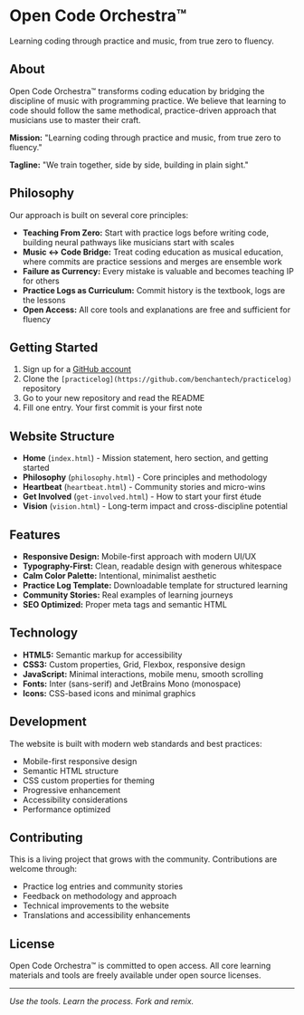 # Open Code Orchestra™

Learning coding through practice and music, from true zero to fluency.

## About

Open Code Orchestra™ transforms coding education by bridging the discipline of music with programming practice. We believe that learning to code should follow the same methodical, practice-driven approach that musicians use to master their craft.

**Mission:** "Learning coding through practice and music, from true zero to fluency."

**Tagline:** "We train together, side by side, building in plain sight."

## Philosophy

Our approach is built on several core principles:

- **Teaching From Zero:** Start with practice logs before writing code, building neural pathways like musicians start with scales
- **Music ↔ Code Bridge:** Treat coding education as musical education, where commits are practice sessions and merges are ensemble work
- **Failure as Currency:** Every mistake is valuable and becomes teaching IP for others
- **Practice Logs as Curriculum:** Commit history is the textbook, logs are the lessons
- **Open Access:** All core tools and explanations are free and sufficient for fluency

## Getting Started

1. Sign up for a [GitHub account](https://github.com/)
2. Clone the `[practicelog](https://github.com/benchantech/practicelog)` repository
3. Go to your new repository and read the README
4. Fill one entry. Your first commit is your first note

## Website Structure

- **Home** (`index.html`) - Mission statement, hero section, and getting started
- **Philosophy** (`philosophy.html`) - Core principles and methodology
- **Heartbeat** (`heartbeat.html`) - Community stories and micro-wins
- **Get Involved** (`get-involved.html`) - How to start your first étude
- **Vision** (`vision.html`) - Long-term impact and cross-discipline potential

## Features

- **Responsive Design:** Mobile-first approach with modern UI/UX
- **Typography-First:** Clean, readable design with generous whitespace
- **Calm Color Palette:** Intentional, minimalist aesthetic
- **Practice Log Template:** Downloadable template for structured learning
- **Community Stories:** Real examples of learning journeys
- **SEO Optimized:** Proper meta tags and semantic HTML

## Technology

- **HTML5:** Semantic markup for accessibility
- **CSS3:** Custom properties, Grid, Flexbox, responsive design
- **JavaScript:** Minimal interactions, mobile menu, smooth scrolling
- **Fonts:** Inter (sans-serif) and JetBrains Mono (monospace)
- **Icons:** CSS-based icons and minimal graphics

## Development

The website is built with modern web standards and best practices:

- Mobile-first responsive design
- Semantic HTML structure
- CSS custom properties for theming
- Progressive enhancement
- Accessibility considerations
- Performance optimized

## Contributing

This is a living project that grows with the community. Contributions are welcome through:

- Practice log entries and community stories
- Feedback on methodology and approach
- Technical improvements to the website
- Translations and accessibility enhancements

## License

Open Code Orchestra™ is committed to open access. All core learning materials and tools are freely available under open source licenses.

---

*Use the tools. Learn the process. Fork and remix.*
